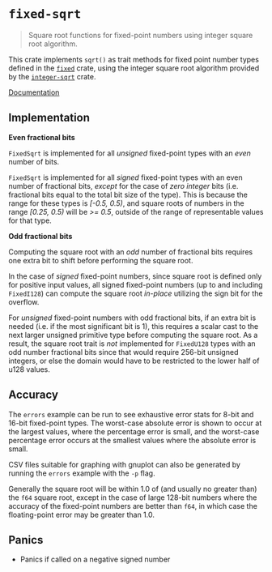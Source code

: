 # `fixed-sqrt`

> Square root functions for fixed-point numbers using integer square root
> algorithm.

This crate implements `sqrt()` as trait methods for fixed point number types
defined in the [`fixed`](https://crates.io/crates/fixed) crate, using the
integer square root algorithm provided by the
[`integer-sqrt`](https://crates.io/crates/integer-sqrt) crate.

[Documentation](https://docs.rs/fixed-sqrt)

## Implementation

**Even fractional bits**

`FixedSqrt` is implemented for all *unsigned* fixed-point types with an *even*
number of bits.

`FixedSqrt` is implemented for all *signed* fixed-point types with an even
number of fractional bits, *except* for the case of *zero integer* bits (i.e.
fractional bits equal to the total bit size of the type). This is because the
range for these types is *[-0.5, 0.5)*, and square roots of numbers in the range
*[0.25, 0.5)* will be *>= 0.5*, outside of the range of representable values for
that type.

**Odd fractional bits**

Computing the square root with an *odd* number of fractional bits requires one
extra bit to shift before performing the square root.

In the case of *signed* fixed-point numbers, since square root is defined only
for positive input values, all signed fixed-point numbers (up to and including
`FixedI128`) can compute the square root *in-place* utilizing the sign bit for
the overflow.

For *unsigned* fixed-point numbers with odd fractional bits, if an extra bit is
needed (i.e. if the most significant bit is 1), this requires a scalar cast to
the next larger unsigned primitive type before computing the square root. As a
result, the square root trait is *not* implemented for `FixedU128` types with an
odd number fractional bits since that would require 256-bit unsigned integers,
or else the domain would have to be restricted to the lower half of u128 values.

## Accuracy

The `errors` example can be run to see exhaustive error stats for 8-bit and
16-bit fixed-point types. The worst-case absolute error is shown to occur at
the largest values, where the percentage error is small, and the worst-case
percentage error occurs at the smallest values where the absolute error is
small.

CSV files suitable for graphing with gnuplot can also be generated by
running the `errors` example with the `-p` flag.

Generally the square root will be within 1.0 of (and usually no greater than)
the `f64` square root, except in the case of large 128-bit numbers where the
accuracy of the fixed-point numbers are better than `f64`, in which case the
floating-point error may be greater than 1.0.

## Panics

- Panics if called on a negative signed number
